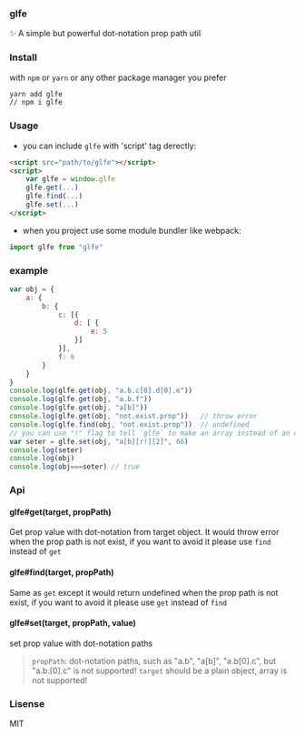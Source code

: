 ### glfe

✨ A simple but powerful dot-notation prop path util

### Install

with `npm` or `yarn` or any other package manager you prefer
```bash
yarn add glfe
// npm i glfe
```
### Usage

+ you can include `glfe` with 'script' tag derectly:
```html
<script src="path/to/glfe"></script>
<script>
    var glfe = window.glfe
    glfe.get(...)
    glfe.find(...)
    glfe.set(...)
</script>
```
+ when you project use some module bundler like webpack:
```js
import glfe from "glfe"
```
### example
```js
var obj = {
    a: {
        b: {
            c: [{
                d: [ {
                    e: 5
                }]
            }],
            f: 6
        }
    }
}
console.log(glfe.get(obj, "a.b.c[0].d[0].e"))
console.log(glfe.get(obj, "a.b.f"))
console.log(glfe.get(obj, "a[b]"))
console.log(glfe.get(obj, "not.exist.prop"))   // throw error
console.log(glfe.find(obj, "not.exist.prop"))  // undefined
// you can use "!" flag to tell `glfe` to make an array instead of an object
var seter = glfe.set(obj, "a[b][r!][2]", 66)
console.log(seter)
console.log(obj)
console.log(obj===seter) // true
```
### Api

#### glfe#get(target, propPath)

Get prop value with dot-notation from target object. It would throw error when the prop path is not exist, if you want to avoid it please use `find` instead of `get`
#### glfe#find(target, propPath)

Same as `get` except it would return undefined when the prop path is not exist, if you want to avoid it please use `get` instead of `find`

#### glfe#set(target, propPath, value)

set prop value with dot-notation paths

> `propPath`: dot-notation paths, such as "a.b", "a[b]", "a.b[0].c", but "a.b.[0].c" is not supported!
> `target` should be a plain object, array is not supported!
### Lisense

MIT